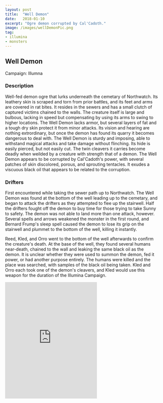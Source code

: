 ```yaml
---
layout: post
title:  "Well Demon"
date:   2018-01-10
excerpt: "Ogre demon corrupted by Cal'Cadoth."
image: /images/wellDemonPic.png
tag:
- illumina
- monsters 
---
```


## Well Demon
Campaign: Illumna

### Description
Well-fed demon ogre that lurks underneath the cemetary of Northwatch. Its leathery skin is scraped and torn from prior battles, and its feet and arms are covered in rat bites. It resides in the sewers and has a small clutch of captured victims chained to the walls. The creature itself is large and bulbous, lacking in speed but compensating by using its arms to swing to higher locations. The Well Demon lacks armor, but several layers of fat and a tough dry skin protect it from minor attacks. Its vision and hearing are nothing extrordinary, but once the demon has found its quarry it becomes dangerous to deal with. The Well Demon is sturdy and imposing, able to withstand magical attacks and take damage without flinching. Its hide is easily pierced, but not easily cut. The twin cleavers it carries become deadly when weilded by a creature with strength that of a demon. The Well Demon appears to be corrupted by Cal'Cadoth's power, with several patches of skin discolored, porous, and sprouting tentacles. It exudes a viscuous black oil that appears to be related to the corruption.

### Drifters
First encountered while taking the sewer path up to Northwatch. The Well Demon was found at the bottom of the well leading up to the cemetary, and began to attack the drifters as they attempted to flee up the stairwell. Half the drifters fought off the demon to buy time for those trying to take Sunny to safety. The demon was not able to land more than one attack, however. Several spells and arrows weakened the monster in the first round, and Bernard Frump's sleep spell caused the demon to lose its grip on the stairwell and plummet to the bottom of the well, killing it instantly.

Reed, Kled, and Orro went to the bottom of the well afterwards to confirm the creature's death. At the base of the well, they found several humans near-death, chained to the wall and leaking the same black oil as the demon. It is unclear whether they were used to summon the demon, fed it power, or had another purpose entirely. The humans were killed and the place was searched, with samples of the black oil being taken. Kled and Orro each took one of the demon's cleavers, and Kled would use this weapon for the duration of the Illumina Campaign.

<iframe src="https://open.spotify.com/embed/user/isittooshortornotavailable/playlist/6KGyBnlK3TXfyz5LXaYWLH" width="300" height="380" frameborder="0" allowtransparency="true" allow="encrypted-media"></iframe>
